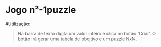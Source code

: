# Jogo n²-1puzzle
#Utilização:
>Na barra de texto digita um valor inteiro e clica no botão 'Criar'.
>O botão irá gerar uma tabela de obejtivo e um puzzle NxN.
